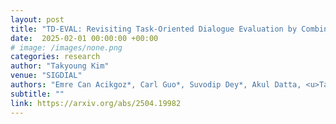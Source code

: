 ```yaml
---
layout: post
title: "TD-EVAL: Revisiting Task-Oriented Dialogue Evaluation by Combining Turn-Level Precision with Dialogue-Level Comparisons"
date:  2025-02-01 00:00:00 +00:00
# image: /images/none.png
categories: research
author: "Takyoung Kim"
venue: "SIGDIAL"
authors: "Emre Can Acikgoz*, Carl Guo*, Suvodip Dey*, Akul Datta, <u>Takyoung Kim</u>, Gokhan Tur, Dilek Hakkani-Tür"
subtitle: ""
link: https://arxiv.org/abs/2504.19982
---
```


